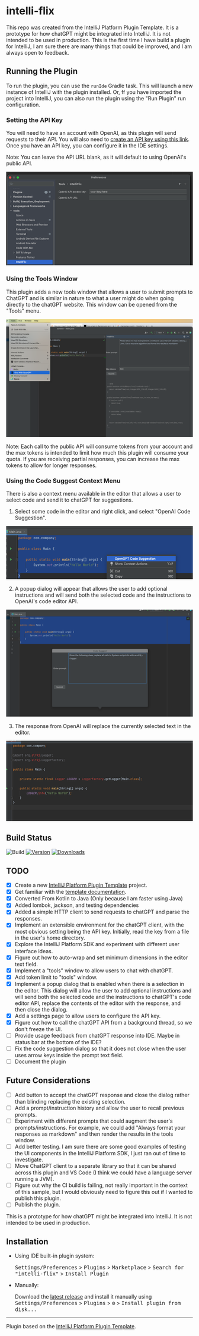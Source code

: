 # intelli-flix

This repo was created from the IntelliJ Platform Plugin Template. It is a prototype for how chatGPT might be integrated into IntelliJ. It is not intended to be used in production. This is the first time I have build a plugin for IntelliJ, I am sure there are many things that could be improved, and I am always open to feedback.

## Running the Plugin

To run the plugin, you can use the `runIde` Gradle task. This will launch a new instance of IntelliJ with the plugin installed.  Or, ff you have imported the project into IntelliJ, you can also run the plugin using the "Run Plugin" run configuration.

### Setting the API Key

You will need to have an account with OpenAI, as this plugin will send requests to their API. You will also need to [create an API key using this link](https://platform.openai.com/account/api-keys). Once you have an API key, you can configure it in the IDE settings. 

Note: You can leave the API URL blank, as it will default to using OpenAI's public API.

![](./images/settings.png)

### Using the Tools Window

This plugin adds a new tools window that allows a user to submit prompts to ChatGPT and is similar in nature to what
a user might do when going directly to the chatGPT website. This window can be opened from the "Tools" menu.

![](./images/tools-window-example.png)

Note: Each call to the public API will consume tokens from your account and the max tokens is intended to limit how much this plugin will consume your quota. If you are receiving partial responses, you can increase the max tokens to allow for longer responses.

### Using the Code Suggest Context Menu

There is also a context menu available in the editor that allows a user to select code and send it to chatGPT for suggestions.

1. Select some code in the editor and right click, and select "OpenAI Code Suggestion".

![](./images/code-suggest-1.png)

2. A popup dialog will appear that allows the user to add optional instructions and will send both the selected code and the instructions to OpenAI's code editor API.

![](./images/code-suggest-2.png)

3. The response from OpenAI will replace the currently selected text in the editor.

![](./images/code-suggest-3.png)

## Build Status
![Build](https://github.com/tkvangorder/intelli-flix/workflows/Build/badge.svg)
[![Version](https://img.shields.io/jetbrains/plugin/v/PLUGIN_ID.svg)](https://plugins.jetbrains.com/plugin/PLUGIN_ID)
[![Downloads](https://img.shields.io/jetbrains/plugin/d/PLUGIN_ID.svg)](https://plugins.jetbrains.com/plugin/PLUGIN_ID)

## TODO
- [x] Create a new [IntelliJ Platform Plugin Template][template] project.
- [x] Get familiar with the [template documentation][template].
- [x] Converted From Kotlin to Java (Only because I am faster using Java)
- [x] Added lombok, jackson, and testing dependencies
- [x] Added a simple HTTP client to send requests to chatGPT and parse the responses.
- [x] Implement an extensible environment for the chatGPT client, with the most obvious setting being the API key. Initially, read the key from a file in the user's home directory.
- [x] Explore the IntelliJ Platform SDK and experiment with different user interface ideas.
- [x] Figure out how to auto-wrap and set minimum dimensions in the editor text field.
- [x] Implement a "tools" window to allow users to chat with chatGPT.
- [x] Add token limit to "tools" window.
- [x] Implement a popup dialog that is enabled when there is a selection in the editor. This dialog will allow the user to add optional instructions and will send both the selected code and the instructions to chatGPT's code editor API, replace the contents of the editor with the response, and then close the dialog.
- [x] Add a settings page to allow users to configure the API key.
- [x] Figure out how to call the chatGPT API from a background thread, so we don't freeze the UI.
- [ ] Provide usage feedback from chatGPT response into IDE. Maybe in status bar at the bottom of the IDE?
- [ ] Fix the code suggestion dialog so that it does not close when the user uses arrow keys inside the prompt text field.
- [ ] Document the plugin

## Future Considerations

- [ ] Add button to accept the chatGPT response and close the dialog rather than blinding replacing the existing selection.
- [ ] Add a prompt/instruction history and allow the user to recall previous prompts.
- [ ] Experiment with different prompts that could augment the user's prompts/instructions. For example, we could add "Always format your responses as markdown" and then render the results in the tools window.
- [ ] Add better testing. I am sure there are some good examples of testing the UI components in the IntelliJ Platform SDK, I just ran out of time to investigate.
- [ ] Move ChatGPT client to a separate library so that it can be shared across this plugin and VS Code (I think we could have a language server running a JVM).
- [ ] Figure out why the CI build is failing, not really important in the context of this sample, but I would obviously need to figure this out if I wanted to publish this plugin.
- [ ] Publish the plugin. 

<!-- Plugin description -->
This is a prototype for how chatGPT might be integrated into IntelliJ. It is not intended to be used in production.

<!-- Plugin description end -->

## Installation

- Using IDE built-in plugin system:
  
  <kbd>Settings/Preferences</kbd> > <kbd>Plugins</kbd> > <kbd>Marketplace</kbd> > <kbd>Search for "intelli-flix"</kbd> >
  <kbd>Install Plugin</kbd>
  
- Manually:

  Download the [latest release](https://github.com/tkvangorder/intelli-flix/releases/latest) and install it manually using
  <kbd>Settings/Preferences</kbd> > <kbd>Plugins</kbd> > <kbd>⚙️</kbd> > <kbd>Install plugin from disk...</kbd>


---
Plugin based on the [IntelliJ Platform Plugin Template][template].

[template]: https://github.com/JetBrains/intellij-platform-plugin-template
